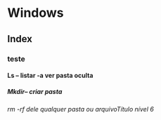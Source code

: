 
# Windows
## Index
### teste
#### Ls – listar -a ver pasta oculta
##### Mkdir– criar pasta
###### rm -rf dele qualquer pasta ou arquivoTítulo nível 6